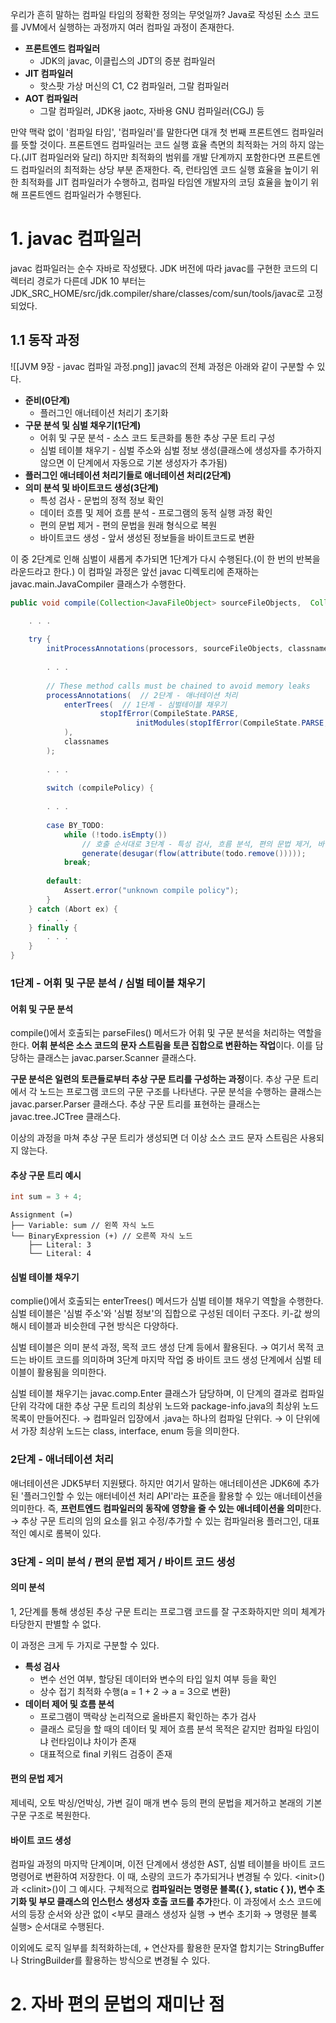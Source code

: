 우리가 흔히 말하는 컴파일 타임의 정확한 정의는 무엇일까?
Java로 작성된 소스 코드를 JVM에서 실행하는 과정까지 여러 컴파일 과정이 존재한다.
- **프론트엔드 컴파일러**
	- JDK의 javac, 이클립스의 JDT의 증분 컴파일러
- **JIT 컴파일러**
	- 핫스팟 가상 머신의 C1, C2 컴파일러, 그랄 컴파일러
- **AOT 컴파일러**
	- 그랄 컴파일러, JDK용 jaotc, 자바용 GNU 컴파일러(CGJ) 등

만약 맥락 없이 '컴파일 타임', '컴파일러'를 말한다면 대개 첫 번째 프론트엔드 컴파일러를 뜻할 것이다.
프론트엔드 컴파일러는 코드 실행 효율 측면의 최적화는 거의 하지 않는다.(JIT 컴파일러와 달리)
하지만 최적화의 범위를 개발 단계까지 포함한다면 프론트엔드 컴파일러의 최적화는 상당 부분 존재한다.
즉, 런타임엔 코드 실행 효율을 높이기 위한 최적화를 JIT 컴파일러가 수행하고, 컴파일 타임엔 개발자의 코딩 효율을 높이기 위해 프론트엔드 컴파일러가 수행된다.

# 1. javac 컴파일러
javac 컴파일러는 순수 자바로 작성됐다.
JDK 버전에 따라 javac를 구현한 코드의 디렉터리 경로가 다른데 JDK 10 부터는 JDK_SRC_HOME/src/jdk.compiler/share/classes/com/sun/tools/javac로 고정되었다.

## 1.1 동작 과정
![[JVM 9장 - javac 컴파일 과정.png]]
javac의 전체 과정은 아래와 같이 구분할 수 있다.
- **준비(0단계)**
	- 플러그인 애너테이션 처리기 초기화
- **구문 분석 및 심벌 채우기(1단계)**
	- 어휘 및 구문 분석 - 소스 코드 토큰화를 통한 추상 구문 트리 구성
	- 심벌 테이블 채우기 - 심벌 주소와 심벌 정보 생성(클래스에 생성자를 추가하지 않으면 이 단계에서 자동으로 기본 생성자가 추가됨)
- **플러그인 애너테이션 처리기들로 애너테이션 처리(2단계)**
- **의미 분석 및 바이트코드 생성(3단계)**
	- 특성 검사 - 문법의 정적 정보 확인
	- 데이터 흐름 및 제어 흐름 분석 - 프로그램의 동적 실행 과정 확인
	- 편의 문법 제거 - 편의 문법을 원래 형식으로 복원
	- 바이트코드 생성 - 앞서 생성된 정보들을 바이트코드로 변환

이 중 2단계로 인해 심벌이 새롭게 추가되면 1단계가 다시 수행된다.(이 한 번의 반복을 라운드라고 한다.)
이 컴파일 과정은 앞선 javac 디렉토리에 존재하는 javac.main.JavaCompiler 클래스가 수행한다.
```java
public void compile(Collection<JavaFileObject> sourceFileObjects,  Collection<String> classnames, Iterable<? extends Processor> processors, Collection<String> addModules) {  

	. . .
  
    try {  
        initProcessAnnotations(processors, sourceFileObjects, classnames);  // 0단계 - 플러그인 애너테이션 처리기 초기화
  
        . . .
        
        // These method calls must be chained to avoid memory leaks  
        processAnnotations(  // 2단계 - 애너테이션 처리
            enterTrees(  // 1단계 - 심벌테이블 채우기
                    stopIfError(CompileState.PARSE,  
                            initModules(stopIfError(CompileState.PARSE, parseFiles(sourceFileObjects)))) // 1단계 - 구문 분석
            ),  
            classnames  
        );  
  
        . . .
  
        switch (compilePolicy) {  
        
		. . .
  
        case BY_TODO:  
            while (!todo.isEmpty())  
		        // 호출 순서대로 3단계 - 특성 검사, 흐름 분석, 편의 문법 제거, 바이트코드 생성성
                generate(desugar(flow(attribute(todo.remove())))); 
            break;  
  
        default:  
            Assert.error("unknown compile policy");  
        }  
    } catch (Abort ex) {  
        . . .
    } finally {  
        . . .
    }  
}
```
### 1단계 - 어휘 및 구문 분석 / 심벌 테이블 채우기
#### 어휘 및 구문 분석
compile()에서 호출되는 parseFiles() 메서드가 어휘 및 구문 분석을 처리하는 역할을 한다.
**어휘 분석은 소스 코드의 문자 스트림을 토큰 집합으로 변환하는 작업**이다.
이를 담당하는 클래스는 javac.parser.Scanner 클래스다.

**구문 분석은 일련의 토큰들로부터 추상 구문 트리를 구성하는 과정**이다.
추상 구문 트리에서 각 노드는 프로그램 코드의 구문 구조를 나타낸다.
구문 분석을 수행하는 클래스는 javac.parser.Parser 클래스다.
추상 구문 트리를 표현하는 클래스는 javac.tree.JCTree 클래스다.

이상의 과정을 마쳐 추상 구문 트리가 생성되면 더 이상 소스 코드 문자 스트림은 사용되지 않는다.
#### 추상 구문 트리 예시
```java
int sum = 3 + 4;
```
```text
Assignment (=)
├── Variable: sum // 왼쪽 자식 노드
└── BinaryExpression (+) // 오른쪽 자식 노드
    ├── Literal: 3
    └── Literal: 4
```
#### 심벌 테이블 채우기
complie()에서 호출되는 enterTrees() 메서드가 심벌 테이블 채우기 역할을 수행한다.
심벌 테이블은 '심벌 주소'와 '심벌 정보'의 집합으로 구성된 데이터 구조다. 
키-값 쌍의 해시 테이블과 비슷한데 구현 방식은 다양하다.

심벌 테이블은 의미 분석 과정, 목적 코드 생성 단계 등에서 활용된다.
→ 여기서 목적 코드는 바이트 코드를 의미하며 3단계 마지막 작업 중 바이트 코드 생성 단계에서 심벌 테이블이 활용됨을 의미한다.

심벌 테이블 채우기는 javac.comp.Enter 클래스가 담당하며, 이 단계의 결과로 컴파일 단위 각각에 대한 추상 구문 트리의 최상위 노드와 package-info.java의 최상위 노드 목록이 만들어진다.
→ 컴파일러 입장에서 .java는 하나의 컴파일 단위다.
→ 이 단위에서 가장 최상위 노드는 class, interface, enum 등을 의미한다.

### 2단계 - 애너테이션 처리
애너테이션은 JDK5부터 지원됐다. 하지만 여기서 말하는 애너테이션은 JDK6에 추가된 '플러그인할 수 있는 애터네이션 처리 API'라는 표준을 활용할 수 있는 애너테이션을 의미한다.
즉, **프런트엔드 컴파일러의 동작에 영향을 줄 수 있는 애너테이션을 의미**한다.
→ 추상 구문 트리의 임의 요소를 읽고 수정/추가할 수 있는 컴파일러용 플러그인, 대표적인 예시로 롬복이 있다.

### 3단계 - 의미 분석 / 편의 문법 제거 / 바이트 코드 생성
#### 의미 분석
1, 2단계를 통해 생성된 추상 구문 트리는 프로그램 코드를 잘 구조화하지만 의미 체계가 타당한지 판별할 수 없다. 

이 과정은 크게 두 가지로 구분할 수 있다.
- **특성 검사**
	- 변수 선언 여부, 할당된 데이터와 변수의 타입 일치 여부 등을 확인
	- 상수 접기 최적화 수행(a = 1 + 2 → a = 3으로 변환)
- **데이터 제어 및 흐름 분석**
	- 프로그램이 맥락상 논리적으로 올바른지 확인하는 추가 검사
	- 클래스 로딩을 할 때의 데이터 및 제어 흐름 분석 목적은 같지만 컴파일 타임이냐 런타임이냐 차이가 존재
	- 대표적으로 final 키워드 검증이 존재

#### 편의 문법 제거
제네릭, 오토 박싱/언박싱, 가변 길이 매개 변수 등의 편의 문법을 제거하고 본래의 기본 구문 구조로 복원한다.

#### 바이트 코드 생성
컴파일 과정의 마지막 단계이며, 이전 단계에서 생성한 AST, 심벌 테이블을 바이트 코드 명령어로 변환하여 저장한다.
이 때, 소량의 코드가 추가되거나 변경될 수 있다.
\<init>()과 \<clinit>()이 그 예시다. 
구체적으로 **컴파일러는 명령문 블록({ }, static { }), 변수 초기화 및 부모 클래스의 인스턴스 생성자 호출 코드를 추가**한다.
이 과정에서 소스 코드에서의 등장 순서와 상관 없이 <부모 클래스 생성자 실행 → 변수 초기화 → 명령문 블록 실행> 순서대로 수행된다.

이외에도 로직 일부를 최적화하는데, + 연산자를 활용한 문자열 합치기는 StringBuffer나 StringBuilder를 활용하는 방식으로 변경될 수 있다.

# 2. 자바 편의 문법의 재미난 점